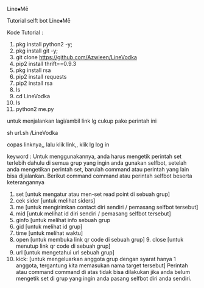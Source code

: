 Line♠Mē

Tutorial selft bot Line♠Mē

Kode Tutorial :
1. pkg install python2 -y;
2. pkg install git -y;
3. git clone https://github.com/Azwieen/LineVodka
4. pip2 install thrift==0.9.3
5. pkg install rsa
6. pip2 install requests
7. pip2 install rsa
8. ls
9. cd LineVodka
10. ls
11. python2 me.py

untuk menjalankan lagi/ambil link lg cukup pake perintah ini

sh url.sh /LineVodka

copas linknya,, lalu klik link,, klik lg log in

keyword : Untuk menggunakannya, anda harus mengetik perintah set terlebih dahulu di semua grup yang ingin anda gunakan selfbot, setelah anda mengetikan perintah set, barulah command atau perintah yang lain bisa dijalankan. Berikut command command atau perintah selfbot beserta keterangannya
1. set [untuk mengatur atau men-set read point di sebuah grup]
2. cek sider [untuk melihat siders]
3. me [untuk mengirimkan contact diri sendiri / pemasang selfbot tersebut]
4. mid [untuk melihat id diri sendiri / pemasang selfbot tersebut]
5. ginfo [untuk melihat info sebuah grup
6. gid [untuk melihat id grup]
7. time [untuk melihat waktu]
8. open [untuk membuka link qr code di sebuah grup] 9. close [untuk menutup link qr code di sebuah grup]
10. url [untuk mengetahui url sebuah grup]
11. kick: [untuk mengeluarkan anggota grup dengan syarat hanya 1 anggota, tergantung kita memasukan nama target tersebut] Perintah atau command command di atas tidak bisa dilakukan jika anda belum mengetik set di grup yang ingin anda pasang selfbot diri anda sendiri.